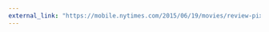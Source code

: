 ```yaml
---
external_link: "https://mobile.nytimes.com/2015/06/19/movies/review-pixars-inside-out-finds-the-joy-in-sadness-and-vice-versa.html?referer="
---
```





